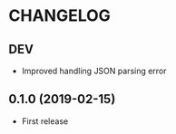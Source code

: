 # CHANGELOG

## DEV

* Improved handling JSON parsing error

## 0.1.0 (2019-02-15)

* First release

